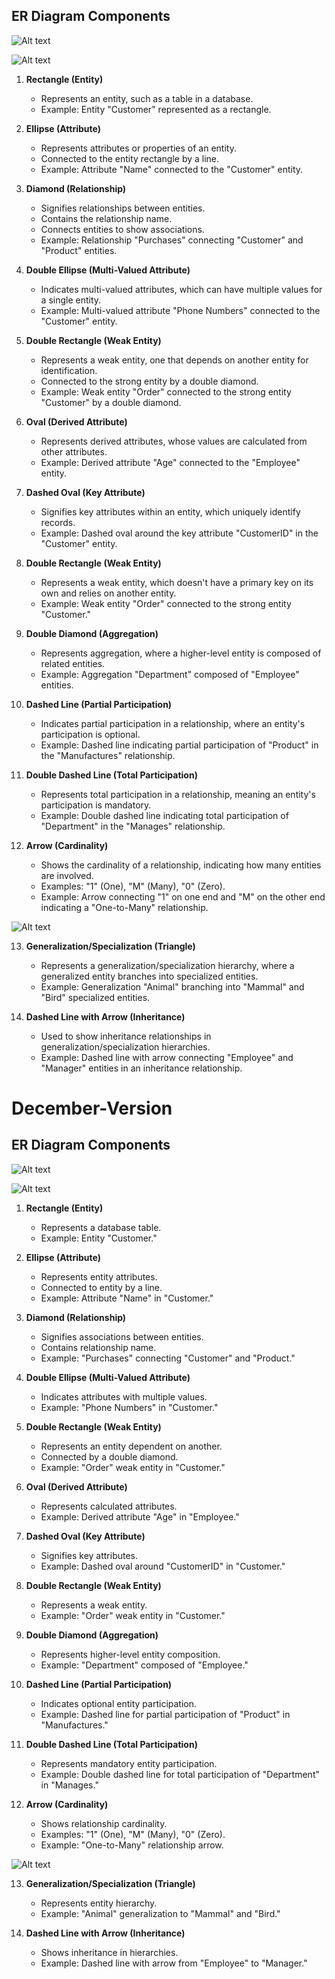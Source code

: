## **ER Diagram Components**

![Alt text](image-1.png)

![Alt text](image-3.png)

1. **Rectangle (Entity)**
   - Represents an entity, such as a table in a database.
   - Example: Entity "Customer" represented as a rectangle.

2. **Ellipse (Attribute)**
   - Represents attributes or properties of an entity.
   - Connected to the entity rectangle by a line.
   - Example: Attribute "Name" connected to the "Customer" entity.

3. **Diamond (Relationship)**
   - Signifies relationships between entities.
   - Contains the relationship name.
   - Connects entities to show associations.
   - Example: Relationship "Purchases" connecting "Customer" and "Product" entities.

4. **Double Ellipse (Multi-Valued Attribute)**
   - Indicates multi-valued attributes, which can have multiple values for a single entity.
   - Example: Multi-valued attribute "Phone Numbers" connected to the "Customer" entity.

5. **Double Rectangle (Weak Entity)**
   - Represents a weak entity, one that depends on another entity for identification.
   - Connected to the strong entity by a double diamond.
   - Example: Weak entity "Order" connected to the strong entity "Customer" by a double diamond.

6. **Oval (Derived Attribute)**
   - Represents derived attributes, whose values are calculated from other attributes.
   - Example: Derived attribute "Age" connected to the "Employee" entity.

7. **Dashed Oval (Key Attribute)**
   - Signifies key attributes within an entity, which uniquely identify records.
   - Example: Dashed oval around the key attribute "CustomerID" in the "Customer" entity.

8. **Double Rectangle (Weak Entity)**
   - Represents a weak entity, which doesn't have a primary key on its own and relies on another entity.
   - Example: Weak entity "Order" connected to the strong entity "Customer."

9. **Double Diamond (Aggregation)**
   - Represents aggregation, where a higher-level entity is composed of related entities.
   - Example: Aggregation "Department" composed of "Employee" entities.

10. **Dashed Line (Partial Participation)**
    - Indicates partial participation in a relationship, where an entity's participation is optional.
    - Example: Dashed line indicating partial participation of "Product" in the "Manufactures" relationship.

11. **Double Dashed Line (Total Participation)**
    - Represents total participation in a relationship, meaning an entity's participation is mandatory.
    - Example: Double dashed line indicating total participation of "Department" in the "Manages" relationship.

12. **Arrow (Cardinality)**
    - Shows the cardinality of a relationship, indicating how many entities are involved.
    - Examples: "1" (One), "M" (Many), "0" (Zero).
    - Example: Arrow connecting "1" on one end and "M" on the other end indicating a "One-to-Many" relationship.

![Alt text](image-2.png)

13. **Generalization/Specialization (Triangle)**
    - Represents a generalization/specialization hierarchy, where a generalized entity branches into specialized entities.
    - Example: Generalization "Animal" branching into "Mammal" and "Bird" specialized entities.

14. **Dashed Line with Arrow (Inheritance)**
    - Used to show inheritance relationships in generalization/specialization hierarchies.
    - Example: Dashed line with arrow connecting "Employee" and "Manager" entities in an inheritance relationship.


# December-Version


## **ER Diagram Components**

![Alt text](image-1.png)

![Alt text](image-3.png)

1. **Rectangle (Entity)**
   - Represents a database table.
   - Example: Entity "Customer."

2. **Ellipse (Attribute)**
   - Represents entity attributes.
   - Connected to entity by a line.
   - Example: Attribute "Name" in "Customer."

3. **Diamond (Relationship)**
   - Signifies associations between entities.
   - Contains relationship name.
   - Example: "Purchases" connecting "Customer" and "Product."

4. **Double Ellipse (Multi-Valued Attribute)**
   - Indicates attributes with multiple values.
   - Example: "Phone Numbers" in "Customer."

5. **Double Rectangle (Weak Entity)**
   - Represents an entity dependent on another.
   - Connected by a double diamond.
   - Example: "Order" weak entity in "Customer."

6. **Oval (Derived Attribute)**
   - Represents calculated attributes.
   - Example: Derived attribute "Age" in "Employee."

7. **Dashed Oval (Key Attribute)**
   - Signifies key attributes.
   - Example: Dashed oval around "CustomerID" in "Customer."

8. **Double Rectangle (Weak Entity)**
   - Represents a weak entity.
   - Example: "Order" weak entity in "Customer."

9. **Double Diamond (Aggregation)**
   - Represents higher-level entity composition.
   - Example: "Department" composed of "Employee."

10. **Dashed Line (Partial Participation)**
    - Indicates optional entity participation.
    - Example: Dashed line for partial participation of "Product" in "Manufactures."

11. **Double Dashed Line (Total Participation)**
    - Represents mandatory entity participation.
    - Example: Double dashed line for total participation of "Department" in "Manages."

12. **Arrow (Cardinality)**
    - Shows relationship cardinality.
    - Examples: "1" (One), "M" (Many), "0" (Zero).
    - Example: "One-to-Many" relationship arrow.

![Alt text](image-2.png)

13. **Generalization/Specialization (Triangle)**
    - Represents entity hierarchy.
    - Example: "Animal" generalization to "Mammal" and "Bird."

14. **Dashed Line with Arrow (Inheritance)**
    - Shows inheritance in hierarchies.
    - Example: Dashed line with arrow from "Employee" to "Manager."